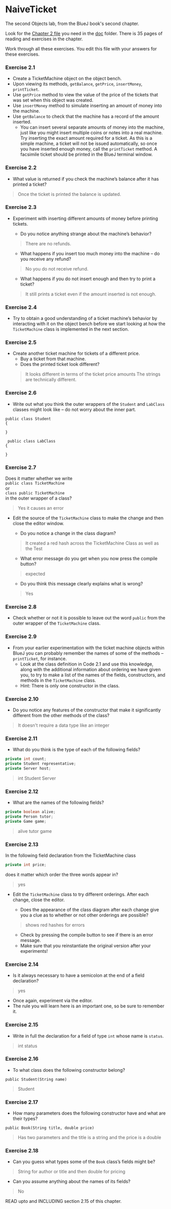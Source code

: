 # NaiveTicket

The second Objects lab, from the BlueJ book's second chapter.

Look for the [Chapter 2 file](./doc/BlueJ-objects-first-ch2.pdf) you need in the [doc](./doc) folder.
There is 35 pages of reading and exercises in the chapter.

Work through all these exercises. You edit this file with your answers for these exercises.

### Exercise 2.1
* Create a TicketMachine object on the object bench.
* Upon viewing its methods, `getBalance`, `getPrice`, `insertMoney`, `printTicket`.
* Use `getPrice` method to view the value of the price of the tickets that was set when this object was created.
* Use `insertMoney` method to simulate inserting an amount of money into the machine.
* Use `getBalance` to check that the machine has a record of the amount inserted.
	* You can insert several separate amounts of money into the machine, just like you might insert multiple coins or notes into a real machine. Try inserting the exact amount required for a ticket. As this is a simple machine, a ticket will not be issued automatically, so once you have inserted enough money, call the `printTicket` method. A facsimile ticket should be printed in the BlueJ terminal window.

### Exercise 2.2
* What value is returned if you check the machine’s balance after it has printed a ticket?
> Once the ticket is printed the balance is updated.

### Exercise 2.3
* Experiment with inserting different amounts of money before printing tickets.
	* Do you notice anything strange about the machine’s behavior?
	> There are no refunds.

	* What happens if you insert too much money into the machine – do you receive any refund?
	> No you do not receive  refund.

	* What happens if you do not insert enough and then try to print a ticket?
	> It still prints a ticket even if the amount inserted is not enough.

### Exercise 2.4
* Try to obtain a good understanding of a ticket machine’s behavior by interacting with it on the object bench before we start looking at how the `TicketMachine` class is implemented in the next section.

### Exercise 2.5
* Create another ticket machine for tickets of a different price.
	* Buy a ticket from that machine.
	* Does the printed ticket look different?
	> It looks different in terms of the ticket price amounts The strings are technically different.

### Exercise 2.6
* Write out what you think the outer wrappers of the `Student` and `LabClass` classes might look like – do not worry about the inner part.

```
public class Student
{

}

 public class LabClass
{

}

```

### Exercise 2.7
Does it matter whether we write<br>
`public class TicketMachine`<br>
or<br>
`class public TicketMachine`<br>
in the outer wrapper of a class?
> Yes it causes an error

* Edit the source of the `TicketMachine` class to make the change and then close the editor window.
	* Do you notice a change in the class diagram?
	> It created a red hash across the TicketMachine Class as well as the Test

	* What error message do you get when you now press the compile button?
	> <identifier> expected

	* Do you think this message clearly explains what is wrong?
	> Yes

### Exercise 2.8
* Check whether or not it is possible to leave out the word `public` from the outer wrapper of the `TicketMachine` class.

### Exercise 2.9
* From your earlier experimentation with the ticket machine objects within BlueJ you can probably remember the names of some of the methods – `printTicket`, for instance.
	* Look at the class definition in Code 2.1 and use this knowledge, along with the additional information about ordering we have given you, to try to make a list of the names of the fields, constructors, and methods in the `TicketMachine` class.
	* Hint: There is only one constructor in the class.

### Exercise 2.10
* Do you notice any features of the constructor that make it significantly different from the other methods of the class?
> It doesn't require a data type like an integer

### Exercise 2.11
* What do you think is the type of each of the following fields?

```java
private int count;
private Student representative;
private Server host;
```

> int
> Student
> Server

### Exercise 2.12
* What are the names of the following fields?

```java
private boolean alive;
private Person tutor;
private Game game;
```

> alive
> tutor
> game

### Exercise 2.13

In the following field declaration from the TicketMachine class<br>

```java
private int price;
```
does it matter which order the three words appear in?
> yes

* Edit the `TicketMachine` class to try different orderings. After each change, close the editor.
	* Does the appearance of the class diagram after each change give you a clue as to whether or not other orderings are possible?
	> shows red hashes for errors

	* Check by pressing the compile button to see if there is an error message.
	* Make sure that you reinstantiate the original version after your experiments!

### Exercise 2.14
* Is it always necessary to have a semicolon at the end of a field declaration?
> yes

* Once again, experiment via the editor.
* The rule you will learn here is an important one, so be sure to remember it.


### Exercise 2.15
* Write in full the declaration for a field of type `int` whose name is `status`.
> int status

### Exercise 2.16
* To what class does the following constructor belong?
```
public Student(String name)
```
> Student  

### Exercise 2.17
* How many parameters does the following constructor have and what are their types?
```
public Book(String title, double price)
```
> Has two parameters and the title is a string and the price is a double

### Exercise 2.18
* Can you guess what types some of the `Book` class’s fields might be?
> String for author or title and then double for pricing

* Can you assume anything about the names of its fields?
> No

READ upto and INCLUDING section 2.15 of this chapter.
